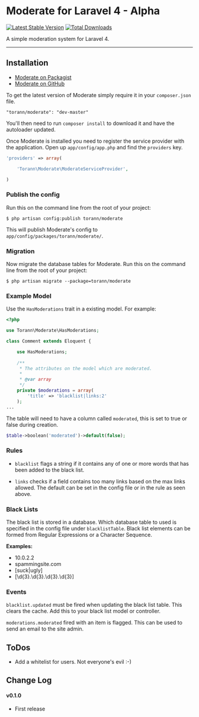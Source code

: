 # Moderate for Laravel 4 - Alpha

[![Latest Stable Version](https://poser.pugx.org/torann/moderate/v/stable.png)](https://packagist.org/packages/torann/moderate) [![Total Downloads](https://poser.pugx.org/torann/moderate/downloads.png)](https://packagist.org/packages/torann/moderate)

A simple moderation system for Laravel 4.

----------

## Installation

- [Moderate on Packagist](https://packagist.org/packages/torann/moderate)
- [Moderate on GitHub](https://github.com/torann/laravel-moderate)

To get the latest version of Moderate simply require it in your `composer.json` file.

~~~
"torann/moderate": "dev-master"
~~~

You'll then need to run `composer install` to download it and have the autoloader updated.

Once Moderate is installed you need to register the service provider with the application. Open up `app/config/app.php` and find the `providers` key.

~~~php
'providers' => array(

    'Torann\Moderate\ModerateServiceProvider',

)
~~~

### Publish the config

Run this on the command line from the root of your project:

	$ php artisan config:publish torann/moderate

This will publish Moderate's config to ``app/config/packages/torann/moderate/``.

### Migration

Now migrate the database tables for Moderate. Run this on the command line from the root of your project:

	$ php artisan migrate --package=torann/moderate

### Example Model

Use the `HasModerations` trait in a existing model. For example:

~~~php
<?php

use Torann\Moderate\HasModerations;

class Comment extends Eloquent {

    use HasModerations;
    
    /**
     * The attributes on the model which are moderated.
     *
     * @var array
     */
    private $moderations = array(
        'title' => 'blacklist|links:2'
    );
...
~~~

The table will need to have a column called `moderated`, this is set to true or false during creation.

~~~php
$table->boolean('moderated')->default(false);
~~~

### Rules

- `blacklist` flags a string if it contains any of one or more words that has been added to the black list.

- `links` checks if a field contains too many links based on the max links allowed. The default can be set in the config file or in the rule as seen above.

### Black Lists

The black list is stored in a database. Which database table to used is specified in the config file under `blacklistTable`. Black list elements can be formed from Regular Expressions or a Character Sequence.

**Examples:**

- 10.0.2.2
- spammingsite.com
- [suck|ugly]
- [\d{3}\.\d{3}\.\d{3}\.\d{3}]


### Events

`blacklist.updated` must be fired when updating the black list table. This clears the cache. Add this to your black list model or controller.

`moderations.moderated` fired with an item is flagged. This can be used to send an email to the site admin.


## ToDos

- Add a whitelist for users. Not everyone's evil :-)

## Change Log

#### v0.1.0

- First release
